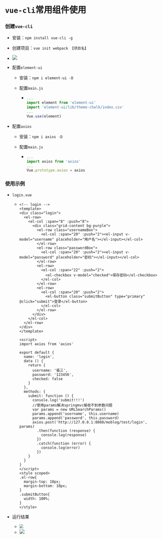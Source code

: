 # `vue-cli`常用组件使用

### 创建`vue-cli`

- 安装：`npm install vue-cli -g`
- 创建项目：`vue init webpack 【项目名】`
- ![](E:\PerFile\notes\markdown\vue\photo\vue脚手架项目配置.jpg)

- 配置`element-ui`

  - 安装：`npm i element-ui -D`

  - 配置`main.js`

    - ```js
      ...
      import element from 'element-ui'
      import 'element-ui/lib/theme-chalk/index.css'
      ...
      Vue.use(element)
      ```

- 配置`axios`

  - 安装：`npm i axios -D`

  - 配置`main.js`

    - ```js
      ...
      import axios from 'axios'
      ...
      Vue.prototype.axios = axios
      ```

### 使用示例

- `login.vue`
	
	- ```vue
	  <!-- login -->
	  <template>
	  <div class="login">
	    <el-row>
	      <el-col :span="8" :push="8">
	        <div class="grid-content bg-purple">
	          <el-row class="usernameBox">
	            <el-col :span="20" :push="2"><el-input v-model="username" placeholder="用户名"></el-input></el-col>
	          </el-row>
	          <el-row class="passwordBox">
	            <el-col :span="20" :push="2"><el-input v-model="password" placeholder="密码"></el-input></el-col>
	          </el-row>
	          <el-row>
	            <el-col :span="22" :push="2">
	              <el-checkbox v-model="checked">保存密码</el-checkbox>
	            </el-col>
	          </el-row>
	          <el-row>
	            <el-col :span="20" :push="2">
	              <el-button class="submitButton" type="primary" @click="submit">登录</el-button>
	            </el-col>
	          </el-row>
	        </div>
	      </el-col>
	    </el-row>
	  </div>
	  </template>
	  
	  <script>
	  import axios from 'axios'
	  
	  export default {
	    name: 'login',
	    data () {
	      return {
	        username: '張三',
	        password: '123456',
	        checked: false
	      }
	    },
	    methods: {
	      submit: function () {
	        console.log('submit!!!')
	        //使用params解决springmvc接收不到参数问题
	        var params = new URLSearchParams()
	        params.append('username', this.username)
	        params.append('password', this.password)
	        axios.post('http://127.0.0.1:8080/moblog/test/login', params)
	          .then(function (response) {
	            console.log(response)
	          })
	          .catch(function (error) {
	            console.log(error)
	          })
	      }
	    }
	  }
	  </script>
	  <style scoped>
	  .el-row{
	    margin-top: 10px;
	    margin-bottom: 10px;
	  }
	  .submitButton{
	    width: 100%;
	  }
	  </style>
	  
	  ```
	
- 运行结果

  - <img src="E:\PerFile\notes\markdown\vue\photo\vue-cli+element-ui+axios运行效果.jpg" style="zoom:80%;" />
  - ![](E:\PerFile\notes\markdown\vue\photo\vue-cli+element-ui+axios返回数据.jpg)